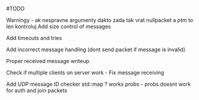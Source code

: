 #TODO

Warningy - ak nespravne argumenty dakto zada tak vrat nullpacket a ptm to len kontroluj
Add size control of messages 

Add timeouts and tries

Add incorrect message handling (dont send packet if message is invalid)

Proper received message writeup

Check if multiple clients on server work - Fix message receiving 

Add UDP message ID checker std::map ? works probs - probs doesnt work for auth and join packets

